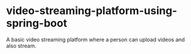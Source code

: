 # video-streaming-platform-using-spring-boot
A basic video streaming platform where a person can upload videos and also stream.
